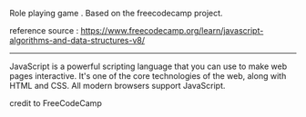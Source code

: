 
Role playing game . Based on the freecodecamp project.

reference source : https://www.freecodecamp.org/learn/javascript-algorithms-and-data-structures-v8/

---------------------------------------------------------------------------------------------------
JavaScript is a powerful scripting language that you can use to make web pages interactive.
It's one of the core technologies of the web, along with HTML and CSS. All modern browsers support JavaScript.

credit to FreeCodeCamp
